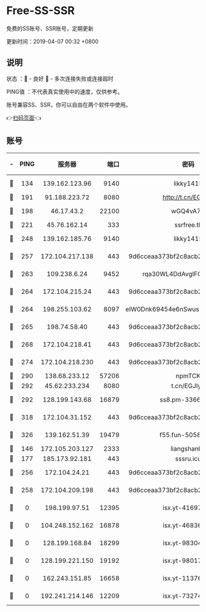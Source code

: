 # Free-SS-SSR

免费的SS账号、SSR账号，定期更新

更新时间：2019-04-07 00:32 +0800

## 说明

状态     ：🙂 - 良好 🙁 - 多次连接失败或连接超时

PING值   ：不代表真实使用中的速度，仅供参考。

账号兼容SS、SSR，你可以自由在两个软件中使用。

👉[扫码页面](https://liesauer.github.io/Free-SS-SSR/)👈

## 账号

|-|PING|服务器|端口|密码|加密方式|区域|
|:----:|:----:|:-----:|-----:|:----:|:----:|:----:|
|🙂|134|139.162.123.96|9140|likky1415|aes-256-cfb|JP|
|🙂|191|91.188.223.72|8080|http://t.cn/EGJIyrl|rc4-md5|RU|
|🙂|198|46.17.43.2|22100|wGQ4vA7D|aes-256-gcm|RU|
|🙂|221|45.76.162.14|333|ssrfree.tk|rc4|SG|
|🙂|248|139.162.185.76|9140|likky1415|aes-256-cfb|DE|
|🙂|257|172.104.217.138|443|9d6cceaa373bf2c8acb22e60b6a58be6|aes-256-cfb|US|
|🙂|263|109.238.6.24|9452|rqa30WL4DdAvgIFG6Fs3znzTa|aes-256-cfb|FR|
|🙂|264|172.104.215.24|443|9d6cceaa373bf2c8acb22e60b6a58be6|aes-256-cfb|US|
|🙂|264|198.255.103.62|8097|eIW0Dnk69454e6nSwuspv9DmS201tQ0D|aes-256-cfb|US|
|🙂|265|198.74.58.40|443|9d6cceaa373bf2c8acb22e60b6a58be6|aes-256-cfb|US|
|🙂|268|172.104.218.41|443|9d6cceaa373bf2c8acb22e60b6a58be6|aes-256-cfb|US|
|🙂|274|172.104.218.230|443|9d6cceaa373bf2c8acb22e60b6a58be6|aes-256-cfb|US|
|🙂|290|138.68.233.12|57206|npmTCK|rc4-md5|US|
|🙂|292|45.62.233.234|8080|t.cn/EGJIyrl|rc4-md5|CA|
|🙂|292|128.199.143.68|16879|ss8.pm-33663366|aes-256-cfb|SG|
|🙂|318|172.104.31.152|443|9d6cceaa373bf2c8acb22e60b6a58be6|aes-256-cfb|US|
|🙂|326|139.162.51.39|19479|f55.fun-50586096|aes-256-cfb|SG|
|🙂|146|172.105.203.127|2333|liangshanbo|chacha20|JP|
|🙂|177|185.173.92.181|443|sssru.icu|rc4-md5|RU|
|🙂|256|172.104.24.21|443|9d6cceaa373bf2c8acb22e60b6a58be6|aes-256-cfb|US|
|🙂|258|172.104.209.198|443|9d6cceaa373bf2c8acb22e60b6a58be6|aes-256-cfb|US|
|🙁|0|198.199.97.51|12395|isx.yt-41697089|aes-256-cfb|US|
|🙁|0|104.248.152.162|16878|isx.yt-46836343|aes-256-cfb|SG|
|🙁|0|128.199.168.84|18299|isx.yt-98304416|aes-256-cfb|SG|
|🙁|0|128.199.221.150|19192|isx.yt-98017848|aes-256-cfb|SG|
|🙁|0|162.243.151.85|16658|isx.yt-11376029|aes-256-cfb|US|
|🙁|0|192.241.214.146|12209|isx.yt-73274152|aes-256-cfb|US|
